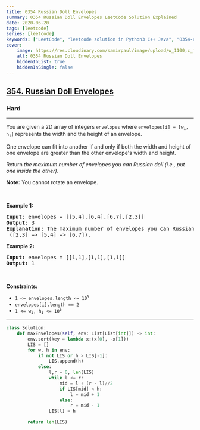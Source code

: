 ```yaml
---
title: 0354 Russian Doll Envelopes
summary: 0354 Russian Doll Envelopes LeetCode Solution Explained
date: 2020-06-20
tags: [leetcode]
series: [leetcode]
keywords: ["LeetCode", "leetcode solution in Python3 C++ Java", "0354-russian-doll-envelopes LeetCode Solution Explained"]
cover:
    image: https://res.cloudinary.com/samirpaul/image/upload/w_1100,c_fit,co_rgb:FFFFFF,l_text:Arial_75_bold:0354 Russian Doll Envelopes - Solution Explained/problem-solving.webp
    alt: 0354 Russian Doll Envelopes
    hiddenInList: true
    hiddenInSingle: false
---
```



<h2><a href="https://leetcode.com/problems/russian-doll-envelopes/">354. Russian Doll Envelopes</a></h2><h3>Hard</h3><hr><div><p>You are given a 2D array of integers <code>envelopes</code> where <code>envelopes[i] = [w<sub>i</sub>, h<sub>i</sub>]</code> represents the width and the height of an envelope.</p>

<p>One envelope can fit into another if and only if both the width and height of one envelope are greater than the other envelope's width and height.</p>

<p>Return <em>the maximum number of envelopes you can Russian doll (i.e., put one inside the other)</em>.</p>

<p><strong>Note:</strong> You cannot rotate an envelope.</p>

<p>&nbsp;</p>
<p><strong class="example">Example 1:</strong></p>

<pre><strong>Input:</strong> envelopes = [[5,4],[6,4],[6,7],[2,3]]
<strong>Output:</strong> 3
<strong>Explanation:</strong> The maximum number of envelopes you can Russian doll is <code>3</code> ([2,3] =&gt; [5,4] =&gt; [6,7]).
</pre>

<p><strong class="example">Example 2:</strong></p>

<pre><strong>Input:</strong> envelopes = [[1,1],[1,1],[1,1]]
<strong>Output:</strong> 1
</pre>

<p>&nbsp;</p>
<p><strong>Constraints:</strong></p>

<ul>
	<li><code>1 &lt;= envelopes.length &lt;= 10<sup>5</sup></code></li>
	<li><code>envelopes[i].length == 2</code></li>
	<li><code>1 &lt;= w<sub>i</sub>, h<sub>i</sub> &lt;= 10<sup>5</sup></code></li>
</ul>
</div>

---




```python
class Solution:
    def maxEnvelopes(self, env: List[List[int]]) -> int:
        env.sort(key = lambda x:(x[0], -x[1]))
        LIS = []
        for w, h in env:
            if not LIS or h > LIS[-1]:
                LIS.append(h)
            else:
                l,r = 0, len(LIS)
                while l <= r:
                    mid = l + (r - l)//2
                    if LIS[mid] < h:
                        l = mid + 1
                    else:
                        r = mid - 1
                LIS[l] = h
        
        return len(LIS)
```
